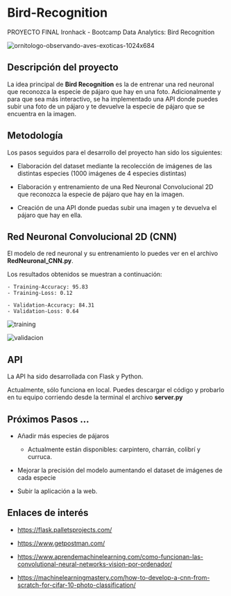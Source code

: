 # Bird-Recognition
PROYECTO FINAL Ironhack - Bootcamp Data Analytics: Bird Recognition

![ornitologo-observando-aves-exoticas-1024x684](https://user-images.githubusercontent.com/61025562/96011751-3cbfe380-0e3b-11eb-9a93-749d04fcb9ba.jpg)

## Descripción del proyecto

La idea principal de **Bird Recognition** es la de entrenar una red neuronal que reconozca la especie de pájaro que hay en una foto. Adicionalmente y para que sea más interactivo, se ha implementado una API donde puedes subir una foto de un pájaro y te devuelve la especie de pájaro que se encuentra en la imagen.

## Metodología

Los pasos seguidos para el desarrollo del proyecto han sido los siguientes:

- Elaboración del dataset mediante la recolección de imágenes de las distintas especies (1000 imágenes de 4 especies distintas)

- Elaboración y entrenamiento de una Red Neuronal Convolucional 2D que reconozca la especie de pájaro que hay en la imagen.

- Creación de una API donde puedas subir una imagen y te devuelva el pájaro que hay en ella.

## Red Neuronal Convolucional 2D (CNN)

El modelo de red neuronal y su entrenamiento lo puedes ver en el archivo **RedNeuronal_CNN.py**. 

Los resultados obtenidos se muestran a continuación:

    - Training-Accuracy: 95.83
    - Training-Loss: 0.12

    - Validation-Accuracy: 84.31
    - Validation-Loss: 0.64

![training](https://user-images.githubusercontent.com/61025562/96015272-4f3c1c00-0e3f-11eb-98e6-8e198aa696c2.png)

![validacion](https://user-images.githubusercontent.com/61025562/96015312-59f6b100-0e3f-11eb-825b-60c5d7bc4073.png)

## API

La API ha sido desarrollada con Flask y Python. 

Actualmente, sólo funciona en local. Puedes descargar el código y probarlo en tu equipo corriendo desde la terminal el archivo **server.py**

## Próximos Pasos ...

- Añadir más especies de pájaros

    - Actualmente están disponibles: carpintero, charrán, colibrí y curruca.

- Mejorar la precisión del modelo aumentando el dataset de imágenes de cada especie

- Subir la aplicación a la web.

## Enlaces de interés

- https://flask.palletsprojects.com/

- https://www.getpostman.com/

- https://www.aprendemachinelearning.com/como-funcionan-las-convolutional-neural-networks-vision-por-ordenador/

- https://machinelearningmastery.com/how-to-develop-a-cnn-from-scratch-for-cifar-10-photo-classification/


